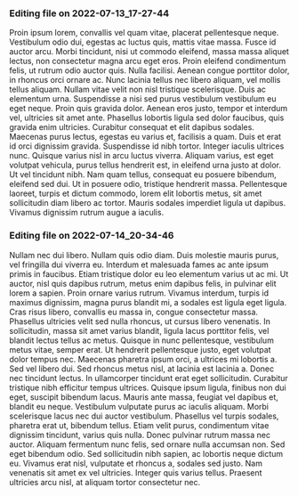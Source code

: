 

### Editing file on 2022-07-13_17-27-44

Proin ipsum lorem, convallis vel quam vitae, placerat pellentesque neque. Vestibulum odio dui, egestas ac luctus quis, mattis vitae massa. Fusce id auctor arcu. Morbi tincidunt, nisi ut commodo eleifend, massa massa aliquet lectus, non consectetur magna arcu eget eros. Proin eleifend condimentum felis, ut rutrum odio auctor quis. Nulla facilisi. Aenean congue porttitor dolor, in rhoncus orci ornare ac. Nunc lacinia tellus nec libero aliquam, vel mollis tellus aliquam. Nullam vitae velit non nisl tristique scelerisque. Duis ac elementum urna. Suspendisse a nisi sed purus vestibulum vestibulum eu eget neque. Proin quis gravida dolor. Aenean eros justo, tempor et interdum vel, ultricies sit amet ante.
Phasellus lobortis ligula sed dolor faucibus, quis gravida enim ultricies. Curabitur consequat et elit dapibus sodales. Maecenas purus lectus, egestas eu varius et, facilisis a quam. Duis et erat id orci dignissim gravida. Suspendisse id nibh tortor. Integer iaculis ultrices nunc. Quisque varius nisl in arcu luctus viverra. Aliquam varius, est eget volutpat vehicula, purus tellus hendrerit est, in eleifend urna justo at dolor. Ut vel tincidunt nibh. Nam quam tellus, consequat eu posuere bibendum, eleifend sed dui. Ut in posuere odio, tristique hendrerit massa. Pellentesque laoreet, turpis et dictum commodo, lorem elit lobortis metus, sit amet sollicitudin diam libero ac tortor. Mauris sodales imperdiet ligula ut dapibus. Vivamus dignissim rutrum augue a iaculis.




### Editing file on 2022-07-14_20-34-46

Nullam nec dui libero. Nullam quis odio diam. Duis molestie mauris purus, vel fringilla dui viverra eu. Interdum et malesuada fames ac ante ipsum primis in faucibus. Etiam tristique dolor eu leo elementum varius ut ac mi. Ut auctor, nisl quis dapibus rutrum, metus enim dapibus felis, in pulvinar elit lorem a sapien. Proin ornare varius rutrum.
Vivamus interdum, turpis id maximus dignissim, magna purus blandit mi, a sodales est ligula eget ligula. Cras risus libero, convallis eu massa in, congue consectetur massa. Phasellus ultricies velit sed nulla rhoncus, ut cursus libero venenatis. In sollicitudin, massa sit amet varius blandit, ligula lacus porttitor felis, vel blandit lectus tellus ac metus. Quisque in nunc pellentesque, vestibulum metus vitae, semper erat. Ut hendrerit pellentesque justo, eget volutpat dolor tempus nec. Maecenas pharetra ipsum orci, a ultrices mi lobortis a. Sed vel libero dui. Sed rhoncus metus nisl, at lacinia est lacinia a. Donec nec tincidunt lectus. In ullamcorper tincidunt erat eget sollicitudin.
Curabitur tristique nibh efficitur tempus ultrices. Quisque ipsum ligula, finibus non dui eget, suscipit bibendum lacus. Mauris ante massa, feugiat vel dapibus et, blandit eu neque. Vestibulum vulputate purus ac iaculis aliquam. Morbi scelerisque lacus nec dui auctor vestibulum. Phasellus vel turpis sodales, pharetra erat ut, bibendum tellus. Etiam velit purus, condimentum vitae dignissim tincidunt, varius quis nulla. Donec pulvinar rutrum massa nec auctor. Aliquam fermentum nunc felis, sed ornare nulla accumsan non. Sed eget bibendum odio. Sed sollicitudin nibh sapien, ac lobortis neque dictum eu. Vivamus erat nisl, vulputate et rhoncus a, sodales sed justo. Nam venenatis sit amet ex vel ultricies. Integer quis varius tellus. Praesent ultricies arcu nisl, at aliquam tortor consectetur nec.


